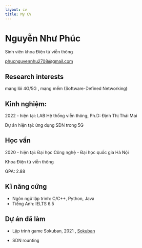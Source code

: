 ```yaml
---
layout: cv
title: My CV
---
```

# Nguyễn Như Phúc 




Sinh viên khoa Điện tử viễn thông 

<div id="webaddress">

<a href="phucnguyennhu2708@gmail.com">phucnguyennhu2708@gmail.com</a>

</div>


## Research interests

mạng lõi 4G/5G , mạng mềm (Software-Defined Networking) 


## Kinh nghiệm: 

2022 - hiện tại: LAB Hệ thống viễn thông, Ph.D: Định Thị Thái Mai

Dự án hiện tại: ứng dụng SDN trong 5G 


## Học vấn

2020 - hiện tại: Đại học Công nghệ - Đại học quốc gia Hà Nội 

Khoa Điện tử viễn thông 

GPA: 2.88 


## Kĩ năng cứng
-  Ngôn ngữ lập trình: C/C++, Python, Java 
-  Tiếng Anh: IELTS 6.5 


## Dự án đã làm 
- Lập trình game Sokuban, 2021 ,  [Sokuban](https://github.com/dtt3212/sokuban)

- SDN rounting 






<!-- ### Footer

Last updated: May 2013 -->


